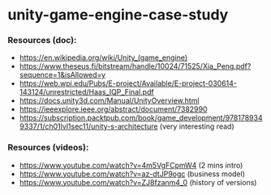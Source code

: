 # unity-game-engine-case-study

### Resources (doc):
- https://en.wikipedia.org/wiki/Unity_(game_engine)
- https://www.theseus.fi/bitstream/handle/10024/71525/Xia_Peng.pdf?sequence=1&isAllowed=y
- https://web.wpi.edu/Pubs/E-project/Available/E-project-030614-143124/unrestricted/Haas_IQP_Final.pdf
- https://docs.unity3d.com/Manual/UnityOverview.html
- https://ieeexplore.ieee.org/abstract/document/7382990
- https://subscription.packtpub.com/book/game_development/9781789349337/1/ch01lvl1sec11/unity-s-architecture (very interesting read)

### Resources (videos):
- https://www.youtube.com/watch?v=4m5VgFCpmW4  (2 mins intro)
- https://www.youtube.com/watch?v=az-dtJP9ogc (business model)
- https://www.youtube.com/watch?v=ZJ8fzanm4_0 (history of versions)
